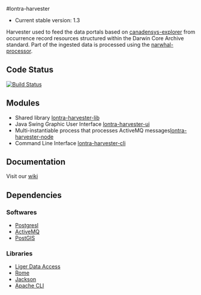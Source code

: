 #lontra-harvester
* Current stable version: 1.3

Harvester used to feed the data portals based on [canadensys-explorer](https://github.com/Canadensys/canadensys-explorer) from occurrence record resources structured within the Darwin Core Archive standard. Part of the ingested data is processed using the [narwhal-processor](https://github.com/Canadensys/narwhal-processor).

Code Status
-----------
[![Build Status](https://travis-ci.org/WingLongitude/lontra-harvester.png)](https://travis-ci.org/WingLongitude/lontra-harvester)

Modules
-------
* Shared library [lontra-harvester-lib](https://github.com/WingLongitude/lontra-harvester/tree/master/lontra-harvester-lib)
* Java Swing Graphic User Interface [lontra-harvester-ui](https://github.com/WingLongitude/lontra-harvester/tree/master/lontra-harvester-ui)
* Multi-instantiable process that processes ActiveMQ messages[lontra-harvester-node](https://github.com/WingLongitude/lontra-harvester/tree/master/lontra-harvester-node)
* Command Line Interface [lontra-harvester-cli](https://github.com/WingLongitude/lontra-harvester/tree/master/lontra-harvester-cli)

Documentation
-------------
Visit our [wiki](https://github.com/WingLongitude/harvester/wiki)


Dependencies
------------
### Softwares
* [Postgresl](http://www.postgresql.org/)
* [ActiveMQ](http://activemq.apache.org/)
* [PostGIS](http://postgis.net/)

### Libraries
* [Liger Data Access](https://github.com/WingLongitude/liger-data-access)
* [Rome](https://github.com/rometools/rome)
* [Jackson](https://github.com/FasterXML/jackson)
* [Apache CLI](http://commons.apache.org/proper/commons-cli/)
